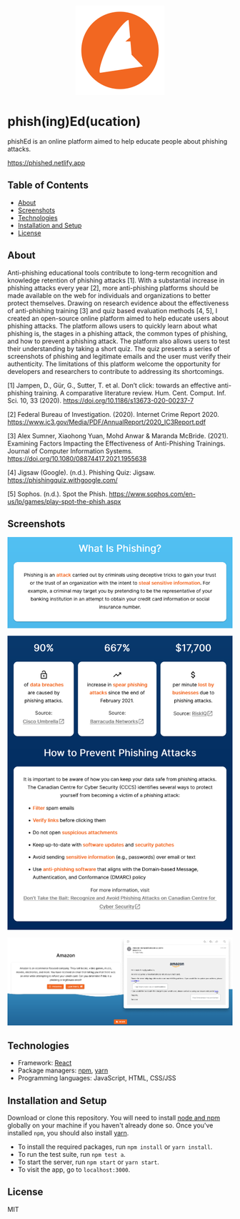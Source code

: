 <p align="center">
	<img src="src/images/phishEd-logo.svg" alt="logo" height="200px">
</p>

# phish(ing)Ed(ucation)

phishEd is an online platform aimed to help educate people about phishing attacks.

https://phished.netlify.app

## Table of Contents

-   [About](#about)
-   [Screenshots](#screenshots)
-   [Technologies](#technologies)
-   [Installation and Setup](#installation-and-setup)
-   [License](#license)

## About

Anti-phishing educational tools contribute to long-term recognition and knowledge retention of phishing attacks [1]. With a substantial increase in phishing attacks every year [2], more anti-phishing platforms should be made available on the web for individuals and organizations to better protect themselves. Drawing on research evidence about the effectiveness of anti-phishing training [3] and quiz based evaluation methods [4, 5], I created an open-source online platform aimed to help educate users about phishing attacks. The platform allows users to quickly learn about what phishing is, the stages in a phishing attack, the common types of phishing, and how to prevent a phishing attack. The platform also allows users to test their understanding by taking a short quiz. The quiz presents a series of screenshots of phishing and legitimate emails and the user must verify their authenticity. The limitations of this platform welcome the opportunity for developers and researchers to contribute to addressing its shortcomings.

[1] Jampen, D., Gür, G., Sutter, T. et al. Don’t click: towards an effective anti-phishing training. A comparative literature review. Hum. Cent. Comput. Inf. Sci. 10, 33 (2020). https://doi.org/10.1186/s13673-020-00237-7

[2] Federal Bureau of Investigation. (2020). Internet Crime Report 2020. https://www.ic3.gov/Media/PDF/AnnualReport/2020_IC3Report.pdf

[3] Alex Sumner, Xiaohong Yuan, Mohd Anwar & Maranda McBride. (2021). Examining Factors Impacting the Effectiveness of Anti-Phishing Trainings. Journal of Computer Information Systems. https://doi.org/10.1080/08874417.2021.1955638

[4] Jigsaw (Google). (n.d.). Phishing Quiz: Jigsaw. https://phishingquiz.withgoogle.com/

[5] Sophos. (n.d.). Spot the Phish. https://www.sophos.com/en-us/lp/games/play-spot-the-phish.aspx

## Screenshots

<p align="center">
	<img src="src/images/readme/wip.png" alt="what is phishing">
</p>
<p align="center">
	<img src="src/images/readme/fp.png" alt="facts and prevention">
</p>
<p align="center">
	<img src="src/images/readme/q.png" alt="quiz">
</p>

## Technologies

-   Framework: [React](https://reactjs.org/)
-   Package managers: [npm](https://www.npmjs.com/), [yarn](https://yarnpkg.com/)
-   Programming languages: JavaScript, HTML, CSS/JSS

## Installation and Setup

Download or clone this repository. You will need to install [node and npm](https://docs.npmjs.com/downloading-and-installing-node-js-and-npm) globally on your machine if you haven't already done so. Once you've installed `npm`, you should also install [yarn](https://classic.yarnpkg.com/lang/en/docs/install/#windows-stable).

-   To install the required packages, run `npm install` or `yarn install`.
-   To run the test suite, run `npm test a`.
-   To start the server, run `npm start` or `yarn start`.
-   To visit the app, go to `localhost:3000`.

## License

MIT
